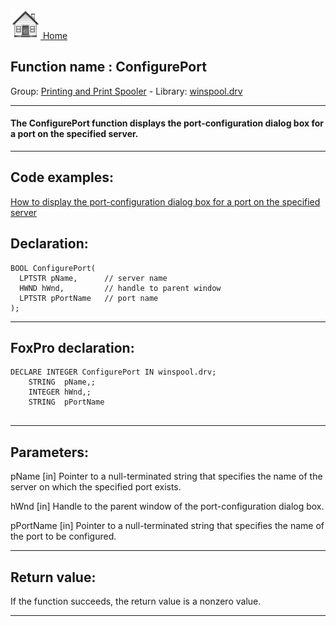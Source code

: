 [<img src="../../images/home.png"> Home ](https://github.com/VFPX/Win32API)  

## Function name : ConfigurePort
Group: [Printing and Print Spooler](../../functions_group.md#Printing_and_Print_Spooler)  -  Library: [winspool.drv](../../libraries.md#winspool.drv)  
***  


#### The ConfigurePort function displays the port-configuration dialog box for a port on the specified server. 
***  


## Code examples:
[How to display the port-configuration dialog box for a port on the specified server](../../samples/sample_362.md)  

## Declaration:
```foxpro  
BOOL ConfigurePort(
  LPTSTR pName,      // server name
  HWND hWnd,         // handle to parent window
  LPTSTR pPortName   // port name
);  
```  
***  


## FoxPro declaration:
```foxpro  
DECLARE INTEGER ConfigurePort IN winspool.drv;
	STRING  pName,;
	INTEGER hWnd,;
	STRING  pPortName
  
```  
***  


## Parameters:
pName 
[in] Pointer to a null-terminated string that specifies the name of the server on which the specified port exists. 

hWnd 
[in] Handle to the parent window of the port-configuration dialog box. 

pPortName 
[in] Pointer to a null-terminated string that specifies the name of the port to be configured. 
  
***  


## Return value:
If the function succeeds, the return value is a nonzero value.  
***  

